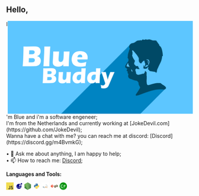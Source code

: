 <h2>Hello,</h2>
<img align="right" src="BannerGithub.png" width="500" height="250" max-width="500" max-height="250">
I'm Blue and i'm a software engeneer;<br>
I'm from the Netherlands and currently working at [JokeDevil.com](https://github.com/JokeDevil);<br>
Wanna have a chat with me? you can reach me at discord: [Discord](https://discord.gg/m4BvmkG);<br>

• 💬 Ask me about anything, I am happy to help;<br>
• 📫 How to reach me: [Discord](https://discord.gg/m4BvmkG);<br>

**Languages and Tools:**  

<code><img height="20" src="https://raw.githubusercontent.com/github/explore/80688e429a7d4ef2fca1e82350fe8e3517d3494d/topics/javascript/javascript.png"></code>
<code><img height="20" src="https://raw.githubusercontent.com/github/explore/80688e429a7d4ef2fca1e82350fe8e3517d3494d/topics/lua/lua.png"></code>
<code><img height="20" src="https://raw.githubusercontent.com/github/explore/80688e429a7d4ef2fca1e82350fe8e3517d3494d/topics/nodejs/nodejs.png"></code>
<code><img height="20" src="https://raw.githubusercontent.com/github/explore/80688e429a7d4ef2fca1e82350fe8e3517d3494d/topics/python/python.png"></code>
<code><img height="20" src="https://raw.githubusercontent.com/github/explore/80688e429a7d4ef2fca1e82350fe8e3517d3494d/topics/mysql/mysql.png"></code>
<code><img height="20" src="https://raw.githubusercontent.com/github/explore/80688e429a7d4ef2fca1e82350fe8e3517d3494d/topics/git/git.png"></code>
<code><img height="20" src="https://raw.githubusercontent.com/github/explore/80688e429a7d4ef2fca1e82350fe8e3517d3494d/topics/csharp/csharp.png"></code>
